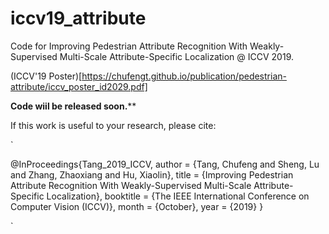 # iccv19_attribute
Code for Improving Pedestrian Attribute Recognition With Weakly-Supervised Multi-Scale Attribute-Specific Localization @ ICCV 2019.

(ICCV'19 Poster)[https://chufengt.github.io/publication/pedestrian-attribute/iccv_poster_id2029.pdf]

**Code wiil be released soon.****

If this work is useful to your research, please cite:

`

@InProceedings{Tang_2019_ICCV,
  author = {Tang, Chufeng and Sheng, Lu and Zhang, Zhaoxiang and Hu, Xiaolin},
  title = {Improving Pedestrian Attribute Recognition With Weakly-Supervised Multi-Scale Attribute-Specific Localization},
  booktitle = {The IEEE International Conference on Computer Vision (ICCV)},
  month = {October},
  year = {2019}
}

`
